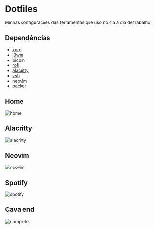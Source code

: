 # Dotfiles

Minhas configurações das ferramentas que uso no dia a dia de trabalho

## Dependências

- [xorg](https://wiki.archlinux.org/title/Xorg_(Portugu%C3%AAs))
- [i3wm](https://wiki.archlinux.org/title/i3)
- [picom](https://wiki.archlinux.org/title/Picom)
- [rofi](https://wiki.archlinux.org/title/Rofi)
- [alacritty](https://wiki.archlinux.org/title/Alacritty)
- [zsh](https://wiki.archlinux.org/title/Zsh)
- [neovim](https://wiki.archlinux.org/title/Neovim)
- [packer](https://github.com/wbthomason/packer.nvim)

## Home
![home](https://user-images.githubusercontent.com/87894998/232916231-4a97606f-b99f-4713-a989-d1524eab3895.png)

## Alacritty
![alacritty](https://user-images.githubusercontent.com/87894998/232916646-260a9e78-de2a-4810-ad8e-ae620afc83e2.png)

## Neovim
![neovim](https://user-images.githubusercontent.com/87894998/232917003-b2b39a8f-c03b-4dcf-bb26-44e4caecdbed.png)

## Spotify
![spotify](https://user-images.githubusercontent.com/87894998/232917210-43bcdfd5-f50b-4a85-916c-695f8d2d6c3f.png)

## Cava end 
![complete](https://user-images.githubusercontent.com/87894998/232917831-6843f4bb-30f3-49c8-ab17-bf2b44ae9f04.png)
